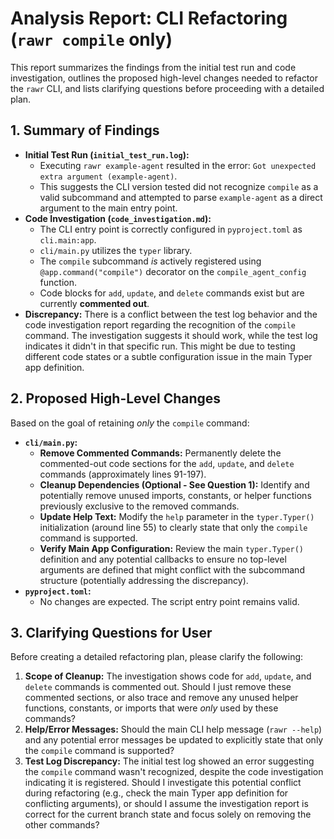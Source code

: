 # Analysis Report: CLI Refactoring (`rawr compile` only)

This report summarizes the findings from the initial test run and code investigation, outlines the proposed high-level changes needed to refactor the `rawr` CLI, and lists clarifying questions before proceeding with a detailed plan.

## 1. Summary of Findings

*   **Initial Test Run (`initial_test_run.log`):**
    *   Executing `rawr example-agent` resulted in the error: `Got unexpected extra argument (example-agent)`.
    *   This suggests the CLI version tested did not recognize `compile` as a valid subcommand and attempted to parse `example-agent` as a direct argument to the main entry point.
*   **Code Investigation (`code_investigation.md`):**
    *   The CLI entry point is correctly configured in `pyproject.toml` as `cli.main:app`.
    *   `cli/main.py` utilizes the `typer` library.
    *   The `compile` subcommand *is* actively registered using `@app.command("compile")` decorator on the `compile_agent_config` function.
    *   Code blocks for `add`, `update`, and `delete` commands exist but are currently **commented out**.
*   **Discrepancy:** There is a conflict between the test log behavior and the code investigation report regarding the recognition of the `compile` command. The investigation suggests it should work, while the test log indicates it didn't in that specific run. This might be due to testing different code states or a subtle configuration issue in the main Typer app definition.

## 2. Proposed High-Level Changes

Based on the goal of retaining *only* the `compile` command:

*   **`cli/main.py`:**
    *   **Remove Commented Commands:** Permanently delete the commented-out code sections for the `add`, `update`, and `delete` commands (approximately lines 91-197).
    *   **Cleanup Dependencies (Optional - See Question 1):** Identify and potentially remove unused imports, constants, or helper functions previously exclusive to the removed commands.
    *   **Update Help Text:** Modify the `help` parameter in the `typer.Typer()` initialization (around line 55) to clearly state that only the `compile` command is supported.
    *   **Verify Main App Configuration:** Review the main `typer.Typer()` definition and any potential callbacks to ensure no top-level arguments are defined that might conflict with the subcommand structure (potentially addressing the discrepancy).
*   **`pyproject.toml`:**
    *   No changes are expected. The script entry point remains valid.

## 3. Clarifying Questions for User

Before creating a detailed refactoring plan, please clarify the following:

1.  **Scope of Cleanup:** The investigation shows code for `add`, `update`, and `delete` commands is commented out. Should I just remove these commented sections, or also trace and remove any unused helper functions, constants, or imports that were *only* used by these commands?
2.  **Help/Error Messages:** Should the main CLI help message (`rawr --help`) and any potential error messages be updated to explicitly state that only the `compile` command is supported?
3.  **Test Log Discrepancy:** The initial test log showed an error suggesting the `compile` command wasn't recognized, despite the code investigation indicating it is registered. Should I investigate this potential conflict during refactoring (e.g., check the main Typer app definition for conflicting arguments), or should I assume the investigation report is correct for the current branch state and focus solely on removing the other commands?